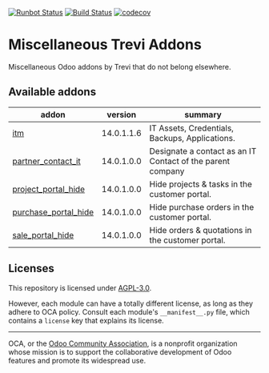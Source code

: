 [![Runbot Status](https://runbot.trevi.et/runbot/badge/flat//14.0.svg)](https://runbot.odoo-community.org/runbot/repo/github-com-oca-trevi-misc-)
[![Build Status](https://travis-ci.com/mtelahun/trevi-misc.svg?branch=14.0)](https://travis-ci.com/mtelahun/trevi-misc)
[![codecov](https://codecov.io/gh/mtelahun/trevi-misc/branch/14.0/graph/badge.svg)](https://codecov.io/gh/mtelahun/trevi-misc)

<!-- /!\ do not modify above this line -->

# Miscellaneous Trevi Addons

Miscellaneous Odoo addons by Trevi that do not belong elsewhere.

<!-- /!\ do not modify below this line -->

<!-- prettier-ignore-start -->

[//]: # (addons)

Available addons
----------------
addon | version    | summary
--- |------------| ---
[itm](itm/) | 14.0.1.1.6 | IT Assets, Credentials, Backups, Applications.
[partner_contact_it](partner_contact_it/) | 14.0.1.0.0 | Designate a contact as an IT Contact of the parent company
[project_portal_hide](project_portal_hide/) | 14.0.1.0.0 | Hide projects &amp; tasks in the customer portal.
[purchase_portal_hide](purchase_portal_hide/) | 14.0.1.0.0 | Hide purchase orders in the customer portal.
[sale_portal_hide](sale_portal_hide/) | 14.0.1.0.0 | Hide orders &amp; quotations in the customer portal.

[//]: # (end addons)

<!-- prettier-ignore-end -->

## Licenses

This repository is licensed under [AGPL-3.0](LICENSE).

However, each module can have a totally different license, as long as they adhere to OCA
policy. Consult each module's `__manifest__.py` file, which contains a `license` key
that explains its license.

----

OCA, or the [Odoo Community Association](http://odoo-community.org/), is a nonprofit
organization whose mission is to support the collaborative development of Odoo features
and promote its widespread use.
